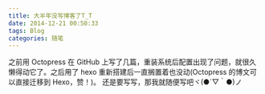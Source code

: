 ```yaml
---
title: 大半年没写博客了T_T
date: 2014-12-21 00:50:33
tags: Blog
categories: 随笔
---
```


之前用 Octopress 在 GitHub 上写了几篇，重装系统后配置出现了问题，就很久懒得动它了。之后用了 hexo 重新搭建后一直搁置着也没动(Octopress 的博文可以直接迁移到 Hexo，赞！)。
还是要写写，那我就随便写吧ヾ(●´▽｀●)ノ
<!--more-->